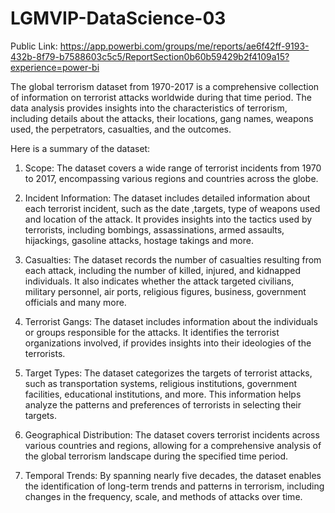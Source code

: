 # LGMVIP-DataScience-03

Public Link: https://app.powerbi.com/groups/me/reports/ae6f42ff-9193-432b-8f79-b7588603c5c5/ReportSection0b60b59429b2f4109a15?experience=power-bi

The global terrorism dataset from 1970-2017 is a comprehensive collection of information on terrorist attacks worldwide during that time period. The data analysis provides insights into the characteristics of terrorism, including details about the attacks, their locations, gang names, weapons used, the perpetrators, casualties, and the outcomes.

Here is a summary of the dataset:



1. Scope: The dataset covers a wide range of terrorist incidents from 1970 to 2017, encompassing various regions and countries across the globe.



2. Incident Information: The dataset includes detailed information about each terrorist incident, such as the date ,targets, type of weapons used and location of the attack. It provides insights into the tactics used by terrorists, including bombings, assassinations, armed assaults, hijackings, gasoline attacks, hostage takings and more.



3. Casualties: The dataset records the number of casualties resulting from each attack, including the number of killed, injured, and kidnapped individuals. It also indicates whether the attack targeted civilians, military personnel, air ports, religious figures, business,  government officials and many more.



4. Terrorist Gangs: The dataset includes information about the individuals or groups responsible for the attacks. It identifies the terrorist organizations involved, if provides insights into their ideologies of the terrorists.



5. Target Types: The dataset categorizes the targets of terrorist attacks, such as transportation systems, religious institutions, government facilities, educational institutions, and more. This information helps analyze the patterns and preferences of terrorists in selecting their targets.



6. Geographical Distribution: The dataset covers terrorist incidents across various countries and regions, allowing for a comprehensive analysis of the global terrorism landscape during the specified time period.

 

7. Temporal Trends: By spanning nearly five decades, the dataset enables the identification of long-term trends and patterns in terrorism, including changes in the frequency, scale, and methods of attacks over time.
